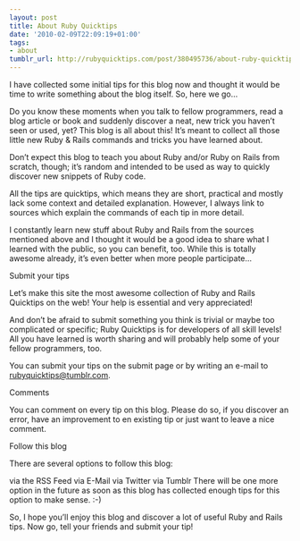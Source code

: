 ```yaml
---
layout: post
title: About Ruby Quicktips
date: '2010-02-09T22:09:19+01:00'
tags:
- about
tumblr_url: http://rubyquicktips.com/post/380495736/about-ruby-quicktips
---
```

I have collected some initial tips for this blog now and thought it would be time to write something about the blog itself. So, here we go…

Do you know these moments when you talk to fellow programmers, read a blog article or book and suddenly discover a neat, new trick you haven’t seen or used, yet?
This blog is all about this! It’s meant to collect all those little new Ruby & Rails commands and tricks you have learned about.

Don’t expect this blog to teach you about Ruby and/or Ruby on Rails from scratch, though; it’s random and intended to be used as way to quickly discover new snippets of Ruby code.

All the tips are quicktips, which means they are short, practical and mostly lack some context and detailed explanation. However, I always link to sources which explain the commands of each tip in more detail.

I constantly learn new stuff  about Ruby and Rails from the sources mentioned above and I thought it would be a good idea to share what I learned with the public, so you can benefit, too. While this is totally awesome already, it’s even better when more people participate…

Submit your tips

Let’s make this site the most awesome collection of Ruby and Rails Quicktips on the web! Your help is essential and very appreciated!

And don’t be afraid to submit something you think is trivial or maybe too complicated or specific; Ruby Quicktips is for developers of all skill levels! All you have learned is worth sharing and will probably help some of your fellow programmers, too.

You can submit your tips on the submit page or by writing an e-mail to rubyquicktips@tumblr.com.

Comments

You can comment on every tip on this blog. Please do so, if you discover an error, have an improvement to en existing tip or just want to leave a nice comment.

Follow this blog

There are several options to follow this blog:

via the RSS Feed
via E-Mail
via Twitter
via Tumblr
There will be one more option in the future as soon as this blog has collected enough tips for this option to make sense. :-)

So, I hope you’ll enjoy this blog and discover a lot of useful Ruby and Rails tips.
Now go, tell your friends and submit your tip!
